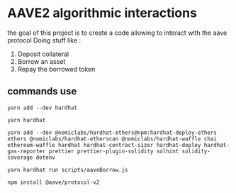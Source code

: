 # AAVE2 algorithmic interactions

the goal of this project is to create a code allowing to interact with the aave protocol
Doing stuff like :

1. Deposit collateral
2. Borrow an asset
3. Repay the borrowed token

## commands use

```
yarn add --dev hardhat

yarn hardhat

yarn add --dev @nomiclabs/hardhat-ethers@npm:hardhat-deploy-ethers ethers @nomiclabs/hardhat-etherscan @nomiclabs/hardhat-waffle chai ethereum-waffle hardhat hardhat-contract-sizer hardhat-deploy hardhat-gas-reporter prettier prettier-plugin-solidity solhint solidity-coverage dotenv

yarn hardhat run scripts/aaveBorrow.js  

npm install @aave/protocol-v2


```
